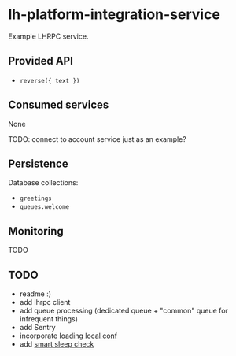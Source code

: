 lh-platform-integration-service
======================

Example LHRPC service.


Provided API
------------

- `reverse({ text })`


Consumed services
-----------------

None

TODO: connect to account service just as an example?


Persistence
-----------

Database collections:

- `greetings`
- `queues.welcome`


Monitoring
----------

TODO


TODO
----

- readme :)
- add lhrpc client
- add queue processing (dedicated queue + "common" queue for infrequent things)
- add Sentry
- incorporate [loading local conf](https://bitbucket.org/lhprivate/lh-account-service/commits/b267df137bd551c21067ce871c2812eb8b888b0f)
- add [smart sleep check](https://bitbucket.org/lhprivate/lh-account-service/pull-requests/309)

